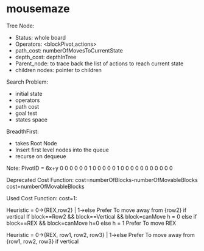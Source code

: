 mousemaze
=========

Tree Node:
- Status: whole board
- Operators: <blockPivot,actions> 
- path_cost: numberOfMovesToCurrentState
- depth_cost: depthInTree
- Parent_node: to trace back the list of actions to reach current state
- children nodes: pointer to children 

Search Problem:
- initial state
- operators
- path cost
- goal test
- states space

BreadthFirst:
- takes Root Node
- Insert first level nodes into the queue
- recurse on dequeue

Note:
PivotID = 6x+y
0 0 0 0 0 0 
1 0 0 0 0 0
1 0 0 0 0 0
0 0 0 0 0 0

Deprecated Cost Function:
cost=numberOfBlocks-numberOfMovableBlocks
cost=numberOfMovableBlocks

Used Cost Function:
cost=1:

Heuristic = 0->{REX,row2} | 1->else
Prefer To move away from {row2} if vertical
	If block==Row2 && block==Vertical && block=canMove
		h = 0
	else if block==REX && block=canMove
		h=0
		else h = 1
Prefer To move REX 

Heuristic = 0->{REX, row1, row2, row3} | 1->else
Prefer To move away from {row1, row2, row3} if vertical 




 

